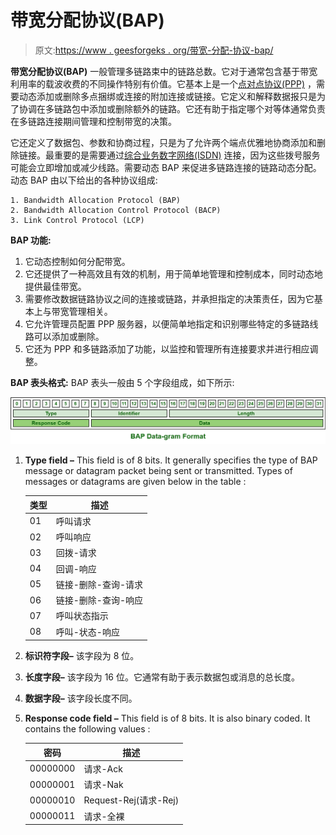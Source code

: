 # 带宽分配协议(BAP)

> 原文:[https://www . geesforgeks . org/带宽-分配-协议-bap/](https://www.geeksforgeeks.org/bandwidth-allocation-protocol-bap/)

**带宽分配协议(BAP)** 一般管理多链路束中的链路总数。它对于通常包含基于带宽利用率的载波收费的不同操作特别有价值。它基本上是一个[点对点协议(PPP)](https://www.geeksforgeeks.org/point-to-point-protocol-ppp-phase-diagram/) ，需要动态添加或删除多点捆绑或连接的附加连接或链接。它定义和解释数据报只是为了协调在多链路包中添加或删除额外的链路。它还有助于指定哪个对等体通常负责在多链路连接期间管理和控制带宽的决策。

它还定义了数据包、参数和协商过程，只是为了允许两个端点优雅地协商添加和删除链接。最重要的是需要通过[综合业务数字网络(ISDN)](https://www.geeksforgeeks.org/integrated-services-digital-network-isdn/) 连接，因为这些拨号服务可能会立即增加或减少线路。需要动态 BAP 来促进多链路连接的链路动态分配。动态 BAP 由以下给出的各种协议组成:

```
1. Bandwidth Allocation Protocol (BAP)
2. Bandwidth Allocation Control Protocol (BACP)
3. Link Control Protocol (LCP) 
```

**BAP 功能:**

1.  它动态控制如何分配带宽。
2.  它还提供了一种高效且有效的机制，用于简单地管理和控制成本，同时动态地提供最佳带宽。
3.  需要修改数据链路协议之间的连接或链路，并承担指定的决策责任，因为它基本上与带宽管理相关。
4.  它允许管理员配置 PPP 服务器，以便简单地指定和识别哪些特定的多链路线路可以添加或删除。
5.  它还为 PPP 和多链路添加了功能，以监控和管理所有连接要求并进行相应调整。

**BAP 表头格式:**
BAP 表头一般由 5 个字段组成，如下所示:

![](img/66522655a0c9fd05ea1bccc11bea65ac.png)

1.  **Type field –**
    This field is of 8 bits. It generally specifies the type of BAP message or datagram packet being sent or transmitted. Types of messages or datagrams are given below in the table :

    <center>

    | 类型 | 描述 |
    | --- | --- |
    | 01 | 呼叫请求 |
    | 02 | 呼叫响应 |
    | 03 | 回拨-请求 |
    | 04 | 回调-响应 |
    | 05 | 链接-删除-查询-请求 |
    | 06 | 链接-删除-查询-响应 |
    | 07 | 呼叫状态指示 |
    | 08 | 呼叫-状态-响应 |

    </center>

2.  **标识符字段–**
    该字段为 8 位。
3.  **长度字段–**
    该字段为 16 位。它通常有助于表示数据包或消息的总长度。
4.  **数据字段–**
    该字段长度不同。
5.  **Response code field –**
    This field is of 8 bits. It is also binary coded. It contains the following values :

    <center>

    | 密码 | 描述 |
    | --- | --- |
    | 00000000 | 请求-Ack |
    | 00000001 | 请求-Nak |
    | 00000010 | Request-Rej(请求-Rej) |
    | 00000011 | 请求-全裸 |

    </center>